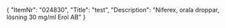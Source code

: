 {
  "ItemNr": "024830",
  "Title": "test",
  "Description": "Niferex, orala droppar, lösning 30 mg/ml Erol AB"
}
